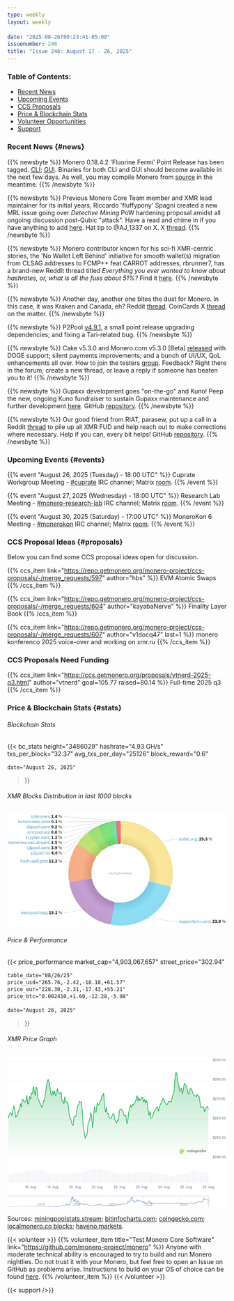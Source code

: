 ```yaml
---
type: weekly
layout: weekly

date: "2025-08-26T00:23:41-05:00"
issuenumber: 246
title: "Issue 246: August 17 - 26, 2025"
---
```


### Table of Contents:

- [Recent News](#news)
- [Upcoming Events](#events)
- [CCS Proposals](#proposals)
- [Price & Blockchain Stats](#stats)
- [Volunteer Opportunities](#volunteer)
- [Support](#support)

### Recent News {#news}

{{% newsbyte %}}
Monero 0.18.4.2 'Fluorine Fermi' Point Release has been tagged. [CLI](https://github.com/monero-project/monero/releases/tag/v0.18.4.2); [GUI](https://github.com/monero-project/monero-gui/releases/tag/v0.18.4.2). Binaries for both CLI and GUI should become available in the next few days. As well, you may compile Monero from [source](https://github.com/monero-project/monero#compiling-monero-from-source) in the meantime.
{{% /newsbyte %}}

{{% newsbyte %}}
Previous Monero Core Team member and XMR lead maintainer for its initial years, Riccardo 'fluffypony' Spagni created a new MRL issue going over _Detective Mining_ PoW hardening proposal amidst all ongoing discussion post-Qubic "attack". Have a read and chime in if you have anything to add [here](https://github.com/monero-project/research-lab/issues/140). Hat tip to @AJ_1337 on X. X [thread](https://xcancel.com/AJ__1337/status/1957367000306442411).
{{% /newsbyte %}}

{{% newsbyte %}}
Monero contributor known for his sci-fi XMR-centric stories, the 'No Wallet Left Behind' initiative for smooth wallet(s) migration from CLSAG addresses to FCMP++ feat CARROT addresses, rbrunner7, has a brand-new Reddit thread titled _Everything you ever wanted to know about hashrates, or, what is all the fuss about 51%?_ Find it [here](https://redlib.privacyredirect.com/r/Monero/comments/1mwe2cz/everything_you_ever_wanted_to_know_about/).
{{% /newsbyte %}}

{{% newsbyte %}}
Another day, another one bites the dust for Monero. In this case, it was Kraken and Canada, eh? Reddit [thread](https://redlib.privacyredirect.com/r/Monero/comments/1mvi8tm/kraken_canada_has_just_delisted_monero/). CoinCards X [thread](https://xcancel.com/CoinCards/status/1958625635766870316) on the matter.
{{% /newsbyte %}}

{{% newsbyte %}}
P2Pool [v4.9.1](https://github.com/SChernykh/p2pool/releases/tag/v4.9.1), a small point release upgrading dependencies; and fixing a Tari-related bug.
{{% /newsbyte %}}

{{% newsbyte %}}
Cake v5.3.0 and Monero.com v5.3.0 [Beta] [released](https://github.com/cake-tech/cake_wallet/releases/tag/v5.3.0) with DOGE support; silent payments improvements; and a bunch of UI/UX, QoL enhancements all over. How to join the testers [group](https://forum.cakewallet.com/t/how-to-join-beta-testing/13). Feedback? Right there in the forum; create a new thread, or leave a reply if someone has beaten you to it!
{{% /newsbyte %}}

{{% newsbyte %}}
Gupaxx development goes "on-the-go" and Kuno! Peep the new, ongoing Kuno fundraiser to sustain Gupaxx maintenance and further development [here](https://kuno.anne.media/fundraiser/dsrr/). GitHub [repository](https://github.com/Cyrix126/gupaxx).
{{% /newsbyte %}}

{{% newsbyte %}}
Our good friend from RIAT, parasew, put up a call in a Reddit [thread](https://redlib.privacyredirect.com/r/Monero/comments/1mwd7sz/moneroresponse_initiative_to_identify_call_out/) to pile up all XMR FUD and help reach out to make corrections where necessary. Help if you can, every bit helps! GitHub [repository](https://github.com/riatlabs/monero-response).
{{% /newsbyte %}}

### Upcoming Events {#events}

{{% event "August 26, 2025 (Tuesday) - 18:00 UTC" %}}
Cuprate Workgroup Meeting - [#cuprate](irc://irc.libera.chat/#cuprate) IRC channel; Matrix [room](https://matrix.to/#/#cuprate:monero.social).
{{% /event %}}

{{% event "August 27, 2025 (Wednesday) - 18:00 UTC" %}}
Research Lab Meeting - [#monero-research-lab](irc://irc.libera.chat/#monero-research-lab) IRC channel; Matrix [room](https://matrix.to/#/#monero-research-lab:monero.social).
{{% /event %}}

{{% event "August 30, 2025 (Saturday) - 17:00 UTC" %}}
MoneroKon 6 Meeting - [#monerokon](irc://irc.libera.chat/#monerokon) IRC channel; Matrix [room](https://matrix.to/#/#monerokon:matrix.org).
{{% /event %}}

### CCS Proposal Ideas {#proposals}

Below you can find some CCS proposal ideas open for discussion.

{{% ccs_item link="https://repo.getmonero.org/monero-project/ccs-proposals/-/merge_requests/597" author="hbs" %}}
EVM Atomic Swaps
{{% /ccs_item %}}

{{% ccs_item link="https://repo.getmonero.org/monero-project/ccs-proposals/-/merge_requests/604" author="kayabaNerve" %}}
Finality Layer Book
{{% /ccs_item %}}

{{% ccs_item link="https://repo.getmonero.org/monero-project/ccs-proposals/-/merge_requests/607" author="v1docq47" last=1 %}}
monero konferenco 2025 voice-over and working on xmr.ru
{{% /ccs_item %}}

### CCS Proposals Need Funding

{{% ccs_item link="https://ccs.getmonero.org/proposals/vtnerd-2025-q3.html" author="vtnerd" goal=105.77 raised=80.14 %}}
Full-time 2025 q3
{{% /ccs_item %}}

### Price & Blockchain Stats {#stats}

###### Blockchain Stats

{{< bc_stats
	height="3486029"
	hashrate="4.93 GH/s"
	txs_per_block="32.37"
	avg_txs_per_day="25126"
	block_reward="0.6"

	date="August 26, 2025"
>}}

###### XMR Blocks Distribution in last 1000 blocks

![Hashrate Pool Distribution Pie Chart](./hash.png)

###### Price & Performance

{{< price_performance
	market_cap="4,903,067,657"
	street_price="302.94"

	table_date="08/26/25"
	price_usd="265.76,-2.42,-18.18,+61.57"
	price_eur="228.30,-2.31,-17.43,+55.21"
	price_btc="0.002410,+1.60,-12.28,-5.98"

	date="August 26, 2025"
>}}

###### XMR Price Graph

![XMR Price Graph](./price.png)

Sources: [miningpoolstats.stream](https://miningpoolstats.stream/monero); [bitinfocharts.com](https://bitinfocharts.com/monero/); [coingecko.com](https://www.coingecko.com/en/coins/monero); [localmonero.co blocks](https://localmonero.co/blocks); [haveno.markets](https://haveno.markets/).

{{< volunteer >}}
{{% volunteer_item title="Test Monero Core Software" link="https://github.com/monero-project/monero" %}}
Anyone with moderate technical ability is encouraged to try to build and run Monero nightlies. Do not trust it with your Monero, but feel free to open an Issue on GitHub as problems arise. Instructions to build on your OS of choice can be found [here](https://github.com/monero-project/monero#compiling-monero-from-source). 
{{% /volunteer_item %}}
{{< /volunteer >}}

{{< support />}}
